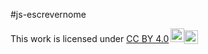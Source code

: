 #js-escrevernome 
<p xmlns:cc="http://creativecommons.org/ns#" >This work is licensed under <a href="http://creativecommons.org/licenses/by/4.0/?ref=chooser-v1" target="_blank" rel="license noopener noreferrer" style="display:inline-block;">CC BY 4.0<img style="height:22px!important; margin-left:3px; vertical- align:text-bottom;" src="https://mirrors.creativecommons.org/presskit/icons/cc.svg?ref=chooser-v1"><img style="height: 22px!important;margin- left:3px; vertical-align:text-bottom;" src="https://mirrors.creativecommons.org/presskit/icons/by.svg?ref=chooser-v1"></a></p>
